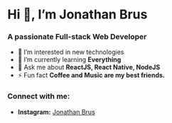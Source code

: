 # Hi 👋, I’m Jonathan Brus
### A passionate Full-stack Web Developer

- 👀 I’m interested in new technologies
- 🌱 I’m currently learning **Everything**
- 💬 Ask me about **ReactJS, React Native, NodeJS**
- ⚡ Fun fact **Coffee and Music are my best friends.**

### Connect with me:
- __Instagram:__ <a href="https://instagram.com/joey.__10" target="blank">Jonathan Brus</a>

<!---
jonathanbrus/jonathanbrus is a ✨ special ✨ repository because its `README.md` (this file) appears on your GitHub profile.
You can click the Preview link to take a look at your changes.
--->
